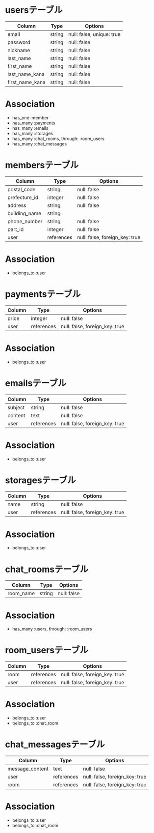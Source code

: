 # usersテーブル

| Column          | Type   | Options                   |
| --------------- | ------ | ------------------------- |
| email           | string | null: false, unique: true |
| password        | string | null: false               |
| nickname        | string | null: false               |
| last_name       | string | null: false               |
| first_name      | string | null: false               |
| last_name_kana  | string | null: false               |
| first_name_kana | string | null: false               |

# Association

- has_one  :member
- has_many :payments
- has_many :emails
- has_many :storages
- has_many :chat_rooms, through: :room_users
- has_many :chat_messages

# membersテーブル

| Column        | Type       | Options                        |
| ------------- | ---------- | ------------------------------ |
| postal_code   | string     | null: false                    |
| prefecture_id | integer    | null: false                    |
| address       | string     | null: false                    |
| building_name | string     |                                |
| phone_number  | string     | null: false                    |
| part_id       | integer    | null: false                    |
| user          | references | null: false, foreign_key: true |

# Association

- belongs_to :user

# paymentsテーブル

| Column | Type       | Options                        |
| ------ | ---------- | ------------------------------ |
| price  | integer    | null: false                    |
| user   | references | null: false, foreign_key: true |

# Association

- belongs_to :user

# emailsテーブル

| Column  | Type       | Options                        |
| ------- | ---------- | ------------------------------ |
| subject | string     | null: false                    |
| content | text       | null: false                    |
| user    | references | null: false, foreign_key: true |

# Association

- belongs_to :user

# storagesテーブル

| Column | Type       | Options                        |
| ------ | ---------- | ------------------------------ |
| name   | string     | null: false                    |
| user   | references | null: false, foreign_key: true |

# Association

- belongs_to :user

# chat_roomsテーブル

| Column    | Type   | Options     |
| --------- | ------ | ----------- |
| room_name | string | null: false | 

# Association

- has_many :users, through: :room_users

# room_usersテーブル

| Column | Type       | Options                        |
| ------ | ---------- | ------------------------------ |
| room   | references | null: false, foreign_key: true |
| user   | references | null: false, foreign_key: true |

# Association

- belongs_to :user
- belongs_to :chat_room

# chat_messagesテーブル

| Column          | Type       | Options                        |
| --------------- | ---------- | ------------------------------ |
| message_content | text       | null: false                    |
| user            | references | null: false, foreign_key: true |
| room            | references | null: false, foreign_key: true |

# Association

- belongs_to :user
- belongs_to :chat_room
